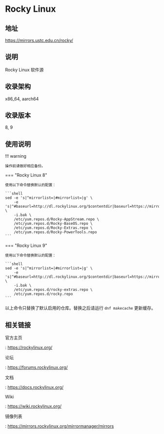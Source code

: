 # Rocky Linux

## 地址

<https://mirrors.ustc.edu.cn/rocky/>

## 说明

Rocky Linux 软件源

## 收录架构

x86_64, aarch64

## 收录版本

8, 9

## 使用说明

!!! warning

    操作前请做好相应备份。

=== "Rocky Linux 8"

    使用以下命令替换默认的配置：

    ```shell
    sed -e 's|^mirrorlist=|#mirrorlist=|g' \
        -e 's|^#baseurl=http://dl.rockylinux.org/$contentdir|baseurl=https://mirrors.ustc.edu.cn/rocky|g' \
        -i.bak \
        /etc/yum.repos.d/Rocky-AppStream.repo \
        /etc/yum.repos.d/Rocky-BaseOS.repo \
        /etc/yum.repos.d/Rocky-Extras.repo \
        /etc/yum.repos.d/Rocky-PowerTools.repo
    ```

=== "Rocky Linux 9"

    使用以下命令替换默认的配置：

    ```shell
    sed -e 's|^mirrorlist=|#mirrorlist=|g' \
        -e 's|^#baseurl=http://dl.rockylinux.org/$contentdir|baseurl=https://mirrors.ustc.edu.cn/rocky|g' \
        -i.bak \
        /etc/yum.repos.d/rocky-extras.repo \
        /etc/yum.repos.d/rocky.repo
    ```

以上命令只替换了默认启用的仓库。替换之后请运行 `dnf makecache` 更新缓存。

## 相关链接

官方主页

:   <https://rockylinux.org/>

论坛

:   <https://forums.rockylinux.org/>

文档

:   <https://docs.rockylinux.org/>

Wiki

:   <https://wiki.rockylinux.org/>

镜像列表

:   <https://mirrors.rockylinux.org/mirrormanager/mirrors>
